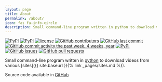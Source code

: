 ```yaml
---
layout: page
title: About
permalink: /about/
icon: fas fa-info-circle
description: Small command-line program written in python to download videos from various sites
---
```


[![PyPI](https://img.shields.io/pypi/status/svtplay-dl.svg)]()
[![PyPI](https://img.shields.io/pypi/pyversions/svtplay-dl.svg)]()
[![license](https://img.shields.io/github/license/spaam/svtplay-dl.svg)]()
[![GitHub contributors](https://img.shields.io/github/contributors/spaam/svtplay-dl.svg)]()
[![GitHub last commit](https://img.shields.io/github/last-commit/spaam/svtplay-dl.svg)]()
[![GitHub commit activity the past week, 4 weeks, year](https://img.shields.io/github/commit-activity/y/spaam/svtplay-dl.svg)]()
[![PyPI](https://img.shields.io/pypi/v/svtplay-dl.svg)]()
[![GitHub issues](https://img.shields.io/github/issues/spaam/svtplay-dl.svg)]()
[![GitHub pull requests](https://img.shields.io/github/issues-pr/spaam/svtplay-dl.svg)]()


Small command-line program written in [python](https://www.python.org/) to download videos from various [sites]({{ site.baseurl }}{% link _pages/sites.md %}).

Source code available in [GitHub](https://github.com/spaam/svtplay-dl)

